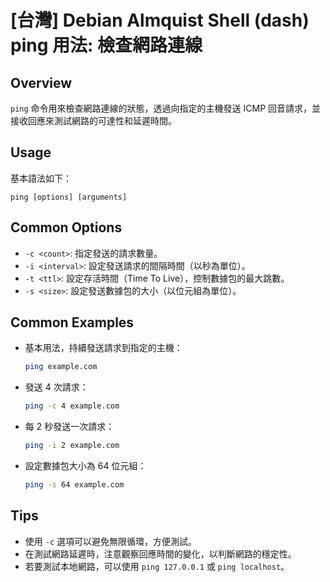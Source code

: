 # [台灣] Debian Almquist Shell (dash) ping 用法: 檢查網路連線

## Overview
`ping` 命令用來檢查網路連線的狀態，透過向指定的主機發送 ICMP 回音請求，並接收回應來測試網路的可達性和延遲時間。

## Usage
基本語法如下：
```
ping [options] [arguments]
```

## Common Options
- `-c <count>`: 指定發送的請求數量。
- `-i <interval>`: 設定發送請求的間隔時間（以秒為單位）。
- `-t <ttl>`: 設定存活時間（Time To Live），控制數據包的最大跳數。
- `-s <size>`: 設定發送數據包的大小（以位元組為單位）。

## Common Examples
- 基本用法，持續發送請求到指定的主機：
  ```bash
  ping example.com
  ```

- 發送 4 次請求：
  ```bash
  ping -c 4 example.com
  ```

- 每 2 秒發送一次請求：
  ```bash
  ping -i 2 example.com
  ```

- 設定數據包大小為 64 位元組：
  ```bash
  ping -s 64 example.com
  ```

## Tips
- 使用 `-c` 選項可以避免無限循環，方便測試。
- 在測試網路延遲時，注意觀察回應時間的變化，以判斷網路的穩定性。
- 若要測試本地網路，可以使用 `ping 127.0.0.1` 或 `ping localhost`。